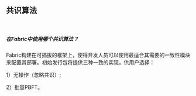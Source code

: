 ## 共识算法

&nbsp;
##### 在Fabric中使用哪个共识算法？

Fabric构建在可插拔的框架上，使得开发人员可以使用最适合其需要的一致性模块来配置其部署。初始发行包将提供三种一致的实现，供用户选择：

1）无操作（忽略共识）;

2）批量PBFT。